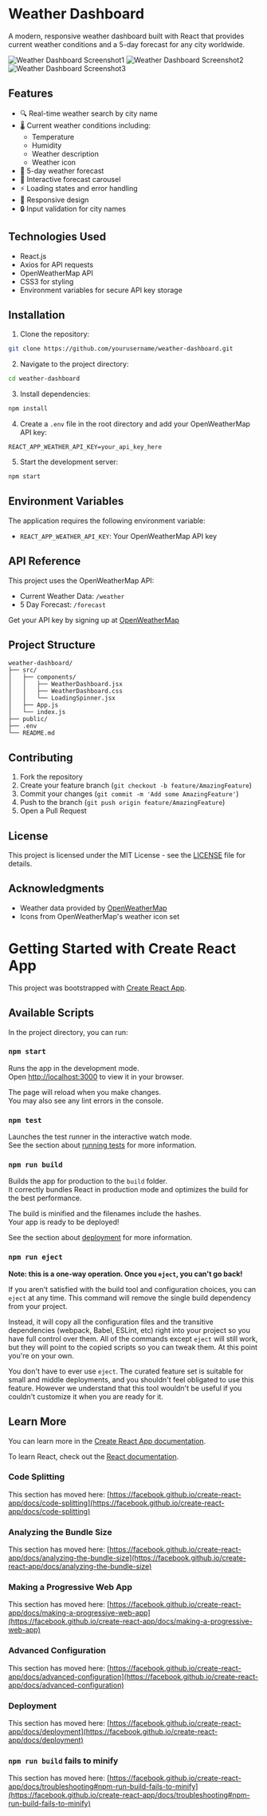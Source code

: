 # Weather Dashboard

A modern, responsive weather dashboard built with React that provides current weather conditions and a 5-day forecast for any city worldwide.

![Weather Dashboard Screenshot1](https://github.com/YBU666/WEATHER-DASHBOARD/blob/main/public/weather1.png)
![Weather Dashboard Screenshot2](https://github.com/YBU666/WEATHER-DASHBOARD/blob/main/public/weather2.png)
![Weather Dashboard Screenshot3](https://github.com/YBU666/WEATHER-DASHBOARD/blob/main/public/weather3.png)

## Features

- 🔍 Real-time weather search by city name
- 🌡️ Current weather conditions including:
  - Temperature
  - Humidity
  - Weather description
  - Weather icon
- 📅 5-day weather forecast
- 🎠 Interactive forecast carousel
- ⚡ Loading states and error handling
- 📱 Responsive design
- 🔒 Input validation for city names

## Technologies Used

- React.js
- Axios for API requests
- OpenWeatherMap API
- CSS3 for styling
- Environment variables for secure API key storage

## Installation

1. Clone the repository:

```bash
git clone https://github.com/yourusername/weather-dashboard.git
```

2. Navigate to the project directory:

```bash
cd weather-dashboard
```

3. Install dependencies:

```bash
npm install
```

4. Create a `.env` file in the root directory and add your OpenWeatherMap API key:

```
REACT_APP_WEATHER_API_KEY=your_api_key_here
```

5. Start the development server:

```bash
npm start
```


## Environment Variables

The application requires the following environment variable:

- `REACT_APP_WEATHER_API_KEY`: Your OpenWeatherMap API key

## API Reference

This project uses the OpenWeatherMap API:
- Current Weather Data: `/weather`
- 5 Day Forecast: `/forecast`

Get your API key by signing up at [OpenWeatherMap](https://openweathermap.org/api)

## Project Structure

```
weather-dashboard/
├── src/
│   ├── components/
│   │   ├── WeatherDashboard.jsx
│   │   ├── WeatherDashboard.css
│   │   └── LoadingSpinner.jsx
│   ├── App.js
│   └── index.js
├── public/
├── .env
└── README.md
```

## Contributing

1. Fork the repository
2. Create your feature branch (`git checkout -b feature/AmazingFeature`)
3. Commit your changes (`git commit -m 'Add some AmazingFeature'`)
4. Push to the branch (`git push origin feature/AmazingFeature`)
5. Open a Pull Request

## License

This project is licensed under the MIT License - see the [LICENSE](LICENSE) file for details.

## Acknowledgments

- Weather data provided by [OpenWeatherMap](https://openweathermap.org/)
- Icons from OpenWeatherMap's weather icon set






# Getting Started with Create React App

This project was bootstrapped with [Create React App](https://github.com/facebook/create-react-app).

## Available Scripts

In the project directory, you can run:

### `npm start`

Runs the app in the development mode.\
Open [http://localhost:3000](http://localhost:3000) to view it in your browser.

The page will reload when you make changes.\
You may also see any lint errors in the console.

### `npm test`

Launches the test runner in the interactive watch mode.\
See the section about [running tests](https://facebook.github.io/create-react-app/docs/running-tests) for more information.

### `npm run build`

Builds the app for production to the `build` folder.\
It correctly bundles React in production mode and optimizes the build for the best performance.

The build is minified and the filenames include the hashes.\
Your app is ready to be deployed!

See the section about [deployment](https://facebook.github.io/create-react-app/docs/deployment) for more information.

### `npm run eject`

**Note: this is a one-way operation. Once you `eject`, you can't go back!**

If you aren't satisfied with the build tool and configuration choices, you can `eject` at any time. This command will remove the single build dependency from your project.

Instead, it will copy all the configuration files and the transitive dependencies (webpack, Babel, ESLint, etc) right into your project so you have full control over them. All of the commands except `eject` will still work, but they will point to the copied scripts so you can tweak them. At this point you're on your own.

You don't have to ever use `eject`. The curated feature set is suitable for small and middle deployments, and you shouldn't feel obligated to use this feature. However we understand that this tool wouldn't be useful if you couldn't customize it when you are ready for it.

## Learn More

You can learn more in the [Create React App documentation](https://facebook.github.io/create-react-app/docs/getting-started).

To learn React, check out the [React documentation](https://reactjs.org/).

### Code Splitting

This section has moved here: [https://facebook.github.io/create-react-app/docs/code-splitting](https://facebook.github.io/create-react-app/docs/code-splitting)

### Analyzing the Bundle Size

This section has moved here: [https://facebook.github.io/create-react-app/docs/analyzing-the-bundle-size](https://facebook.github.io/create-react-app/docs/analyzing-the-bundle-size)

### Making a Progressive Web App

This section has moved here: [https://facebook.github.io/create-react-app/docs/making-a-progressive-web-app](https://facebook.github.io/create-react-app/docs/making-a-progressive-web-app)

### Advanced Configuration

This section has moved here: [https://facebook.github.io/create-react-app/docs/advanced-configuration](https://facebook.github.io/create-react-app/docs/advanced-configuration)

### Deployment

This section has moved here: [https://facebook.github.io/create-react-app/docs/deployment](https://facebook.github.io/create-react-app/docs/deployment)

### `npm run build` fails to minify

This section has moved here: [https://facebook.github.io/create-react-app/docs/troubleshooting#npm-run-build-fails-to-minify](https://facebook.github.io/create-react-app/docs/troubleshooting#npm-run-build-fails-to-minify)

